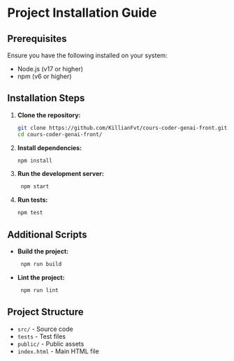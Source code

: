 # Project Installation Guide

## Prerequisites

Ensure you have the following installed on your system:
- Node.js (v17 or higher)
- npm (v6 or higher)

## Installation Steps

1. **Clone the repository:**
   ```sh
   git clone https://github.com/KillianFvt/cours-coder-genai-front.git
   cd cours-coder-genai-front/
   ```

2. **Install dependencies:**
   ```sh
   npm install
   ```

3. **Run the development server:**
   ```sh
    npm start
   ```

4. **Run tests:**
   ```sh
   npm test
   ```

## Additional Scripts

- **Build the project:**
  ```sh
   npm run build
  ```

- **Lint the project:**
  ```sh
   npm run lint
  ```

## Project Structure

- `src/` - Source code
- `tests` - Test files
- `public/` - Public assets
- `index.html` - Main HTML file
